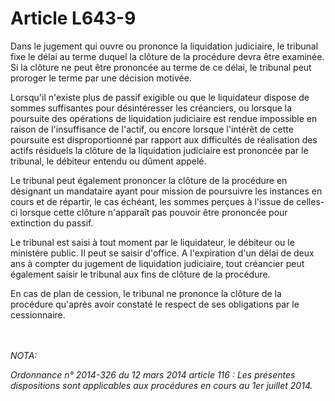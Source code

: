 # Article L643-9

<p>Dans le jugement qui ouvre ou prononce la liquidation judiciaire, le tribunal fixe le délai au terme duquel la clôture de la procédure devra être examinée. Si la clôture ne peut être prononcée au terme de ce délai, le tribunal peut proroger le terme par une décision motivée.</p><p>Lorsqu'il n'existe plus de passif exigible ou que le liquidateur dispose de sommes suffisantes pour désintéresser les créanciers, ou lorsque la poursuite des opérations de liquidation judiciaire est rendue impossible en raison de l'insuffisance de l'actif, ou encore lorsque l'intérêt de cette poursuite est disproportionné par rapport aux difficultés de réalisation des actifs résiduels la clôture de la liquidation judiciaire est prononcée par le tribunal, le débiteur entendu ou dûment appelé.</p><p>Le tribunal peut également prononcer la clôture de la procédure en désignant un mandataire ayant pour mission de poursuivre les instances en cours et de répartir, le cas échéant, les sommes perçues à l'issue de celles-ci lorsque cette clôture n'apparaît pas pouvoir être prononcée pour extinction du passif. </p><p>Le tribunal est saisi à tout moment par le liquidateur, le débiteur ou le ministère public. Il peut se saisir d'office. A l'expiration d'un délai de deux ans à compter du jugement de liquidation judiciaire, tout créancier peut également saisir le tribunal aux fins de clôture de la procédure.</p><p>En cas de plan de cession, le tribunal ne prononce la clôture de la procédure qu'après avoir constaté le respect de ses obligations par le cessionnaire.</p><br/><br/><i>NOTA:<p>Ordonnance n° 2014-326 du 12 mars 2014 article 116 : Les présentes dispositions sont applicables aux procédures en cours au 1er juillet 2014.</p></i>